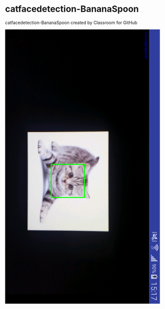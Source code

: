 # catfacedetection-BananaSpoon
catfacedetection-BananaSpoon created by Classroom for GitHub


![alt tag](https://github.com/DeLaSalleUniversity-Manila/catfacedetection-BananaSpoon/blob/master/device-2015-12-07-151802.png)
